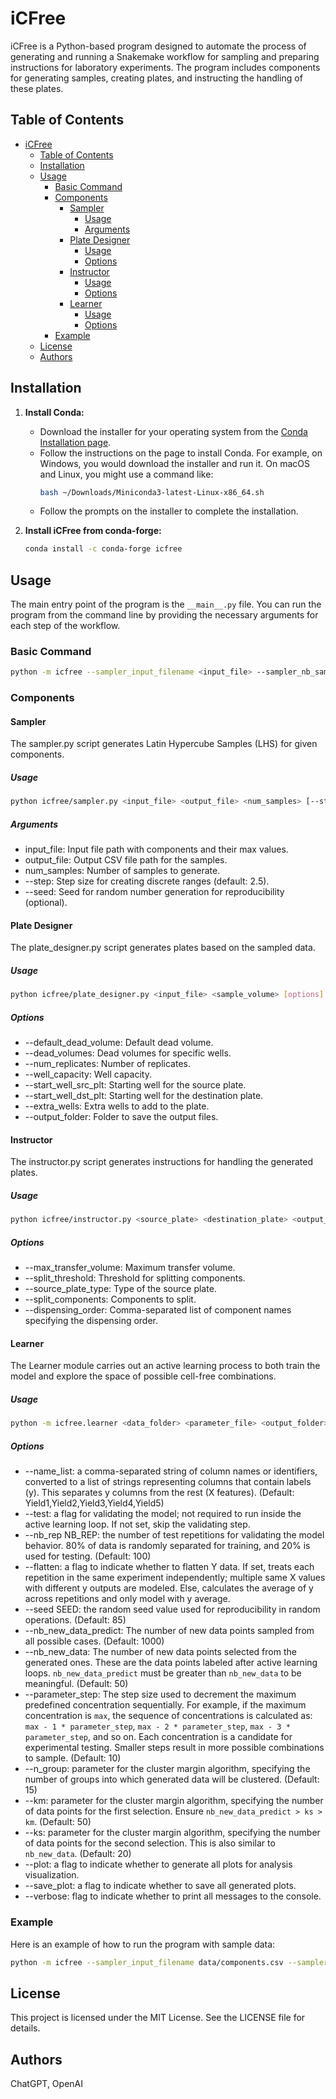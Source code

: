 # iCFree

iCFree is a Python-based program designed to automate the process of generating and running a Snakemake workflow for sampling and preparing instructions for laboratory experiments. The program includes components for generating samples, creating plates, and instructing the handling of these plates.

## Table of Contents

- [iCFree](#icfree)
  - [Table of Contents](#table-of-contents)
  - [Installation](#installation)
  - [Usage](#usage)
    - [Basic Command](#basic-command)
    - [Components](#components)
      - [Sampler](#sampler)
        - [Usage](#usage-1)
        - [Arguments](#arguments)
      - [Plate Designer](#plate-designer)
        - [Usage](#usage-2)
        - [Options](#options)
      - [Instructor](#instructor)
        - [Usage](#usage-3)
        - [Options](#options-1)
      - [Learner](#learner)
        - [Usage](#usage-4)
        - [Options](#options-2)
    - [Example](#example)
  - [License](#license)
  - [Authors](#authors)

## Installation

1. **Install Conda:**
   - Download the installer for your operating system from the [Conda Installation page](https://docs.conda.io/projects/conda/en/latest/user-guide/install/index.html).
   - Follow the instructions on the page to install Conda. For example, on Windows, you would download the installer and run it. On macOS and Linux, you might use a command like:
     ```bash
     bash ~/Downloads/Miniconda3-latest-Linux-x86_64.sh
     ```
   - Follow the prompts on the installer to complete the installation.

2. **Install iCFree from conda-forge:**
    ```bash
    conda install -c conda-forge icfree
    ```

## Usage

The main entry point of the program is the `__main__.py` file. You can run the program from the command line by providing the necessary arguments for each step of the workflow.

### Basic Command

```bash
python -m icfree --sampler_input_filename <input_file> --sampler_nb_samples <number_of_samples> --sampler_seed <seed> --sampler_output_filename <output_file> --plate_designer_input_filename <input_file> --plate_designer_sample_volume <volume> --plate_designer_default_dead_volume <dead_volume> --plate_designer_num_replicates <replicates> --plate_designer_well_capacity <capacity> --plate_designer_start_well_src_plt <start_well_src> --plate_designer_start_well_dst_plt <start_well_dst> --plate_generat...
```

### Components

#### Sampler
The sampler.py script generates Latin Hypercube Samples (LHS) for given components.

##### Usage

```bash
python icfree/sampler.py <input_file> <output_file> <num_samples> [--step <step_size>] [--seed <seed>]
```

##### Arguments

- input_file: Input file path with components and their max values.
- output_file: Output CSV file path for the samples.
- num_samples: Number of samples to generate.
- --step: Step size for creating discrete ranges (default: 2.5).
- --seed: Seed for random number generation for reproducibility (optional).

#### Plate Designer
The plate_designer.py script generates plates based on the sampled data.

##### Usage

```bash
python icfree/plate_designer.py <input_file> <sample_volume> [options]
```

##### Options

- --default_dead_volume: Default dead volume.
- --dead_volumes: Dead volumes for specific wells.
- --num_replicates: Number of replicates.
- --well_capacity: Well capacity.
- --start_well_src_plt: Starting well for the source plate.
- --start_well_dst_plt: Starting well for the destination plate.
- --extra_wells: Extra wells to add to the plate.
- --output_folder: Folder to save the output files.

#### Instructor
The instructor.py script generates instructions for handling the generated plates.

##### Usage

```bash
python icfree/instructor.py <source_plate> <destination_plate> <output_instructions> [options]
```

##### Options

- --max_transfer_volume: Maximum transfer volume.
- --split_threshold: Threshold for splitting components.
- --source_plate_type: Type of the source plate.
- --split_components: Components to split.
- --dispensing_order: Comma-separated list of component names specifying the dispensing order.

#### Learner
The Learner module carries out an active learning process to both train the model and explore the space of possible cell-free combinations.

##### Usage

```bash
python -m icfree.learner <data_folder> <parameter_file> <output_folder> [options]
```

##### Options

  - --name_list: a comma-separated string of column names or identifiers, converted to a list of strings representing columns that contain labels (y). This separates y columns from the rest (X features). (Default: Yield1,Yield2,Yield3,Yield4,Yield5)
  - --test: a flag for validating the model; not required to run inside the active learning loop. If not set, skip the validating step.
  - --nb_rep NB_REP: the number of test repetitions for validating the model behavior. 80% of data is randomly separated for training, and 20% is used for testing. (Default: 100)
  - --flatten: a flag to indicate whether to flatten Y data. If set, treats each repetition in the same experiment independently; multiple same X values with different y outputs are modeled. Else, calculates the average of y across repetitions and only model with y average.
  - --seed SEED: the random seed value used for reproducibility in random operations. (Default: 85)
  - --nb_new_data_predict: The number of new data points sampled from all possible cases. (Default: 1000)
  - --nb_new_data: The number of new data points selected from the generated ones. These are the data points labeled after active learning loops. `nb_new_data_predict` must be greater than `nb_new_data` to be meaningful. (Default: 50)
  - --parameter_step: The step size used to decrement the maximum predefined concentration sequentially. For example, if the maximum concentration is `max`, the sequence of concentrations is calculated as: `max - 1 * parameter_step`, `max - 2 * parameter_step`, `max - 3 * parameter_step`, and so on. Each concentration is a candidate for experimental testing. Smaller steps result in more possible combinations to sample. (Default: 10)
  - --n_group: parameter for the cluster margin algorithm, specifying the number of groups into which generated data will be clustered. (Default: 15)
  - --km: parameter for the cluster margin algorithm, specifying the number of data points for the first selection. Ensure `nb_new_data_predict > ks > km`. (Default: 50)
  - --ks: parameter for the cluster margin algorithm, specifying the number of data points for the second selection. This is also similar to `nb_new_data`. (Default: 20)
  - --plot: a flag to indicate whether to generate all plots for analysis visualization.
  - --save_plot: a flag to indicate whether to save all generated plots.
  - --verbose: flag to indicate whether to print all messages to the console.

### Example

Here is an example of how to run the program with sample data:

```bash
python -m icfree --sampler_input_filename data/components.csv --sampler_nb_samples 100 --sampler_seed 42 --sampler_output_filename results/samples.csv --plate_designer_input_filename results/samples.csv --plate_designer_sample_volume 10 --plate_designer_default_dead_volume 2 --plate_designer_num_replicates 3 --plate_designer_well_capacity 200 --plate_designer_start_well_src_plt A1 --plate_designer_start_well_dst_plt B1 --plate_designer_output_folder results/plates --instructor_max_transfer_volume...
```

## License

This project is licensed under the MIT License. See the LICENSE file for details.

## Authors

ChatGPT, OpenAI
